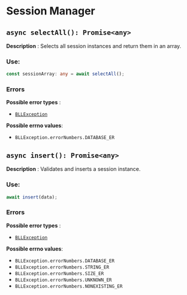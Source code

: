# Session Manager

## `async selectAll(): Promise<any>`

**Description** : Selects all session instances and return them in an array.

### Use:

```typescript
const sessionArray: any = await selectAll();
```

### Errors

**Possible error types** :

- [`BLLException`](https://github.com/Conan-TIGK10/Backend/blob/development/conan-backend/src/bl/BLLException.md)

**Possible errno values**:

- `BLLException.errorNumbers.DATABASE_ER`

## `async insert(): Promise<any>`

**Description** : Validates and inserts a session instance.

### Use:

```typescript
await insert(data);
```

### Errors

**Possible error types** :

- [`BLLException`](https://github.com/Conan-TIGK10/Backend/blob/development/conan-backend/src/bl/BLLException.md)

**Possible errno values**:

- `BLLException.errorNumbers.DATABASE_ER`
- `BLLException.errorNumbers.STRING_ER`
- `BLLException.errorNumbers.SIZE_ER`
- `BLLException.errorNumbers.UNKNOWN_ER`
- `BLLException.errorNumbers.NONEXISTING_ER`
